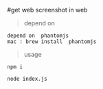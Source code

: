 #get web screenshot in web 

>depend on 

```
depend on  phantomjs
mac : brew install  phantomjs
```

>usage

```
npm i

node index.js
```
